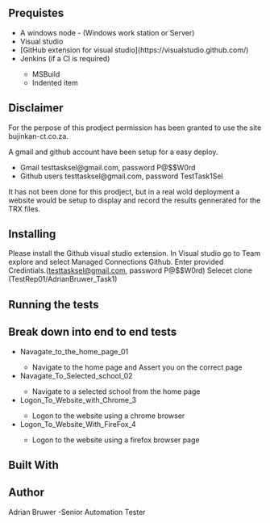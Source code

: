 ﻿## Prequistes
<ul>
<li>A windows node - (Windows work station or Server)</li>
<li>Visual studio</li>
<li>[GitHub extension for visual studio](https://visualstudio.github.com/)</li>

<li>Jenkins (if a CI is required)</li>
<ul>
<li>MSBuild</li>
<li>Indented item</li>
</ul>
</li>
</ul> 

## Disclaimer
For the perpose of this prodject permission has been granted to use the site bujinkan-ct.co.za.

A gmail and github account have been setup for a easy deploy.
<ul>
<li>Gmail testtasksel@gmail.com, password P@$$W0rd</li>
<li>Github users testtasksel@gmail.com, password TestTask1Sel</li>
</ul> 

It has not been done for this prodject, but in a real wold deployment a website would be setup to
display and record the results gennerated for the TRX files.

## Installing
Please install the Github visual studio extension.
In Visual studio go to Team explore and select Managed Connections Github.
Enter provided Credintials.(testtasksel@gmail.com, password P@$$W0rd)
Selecet clone (TestRep01/AdrianBruwer_Task1)

## Running the tests


## Break down into end to end tests
<ul>
<li>Navagate_to_the_home_page_01</li>
 <ul><li>Navigate to the home page and Assert you on the correct page</li></ul> 
<li>Navagate_To_Selected_school_02</li>
<ul><li>Navigate to a selected school from the home page</li></ul> 
<li>Logon_To_Website_with_Chrome_3</li>
<ul><li>Logon to the website using a chrome browser</li></ul> 
<li>Logon_To_Website_With_FireFox_4</li>
<ul><li>Logon to the website using a firefox browser page</li></ul> 
</ul> 

## Built With

## Author
Adrian Bruwer -Senior Automation Tester